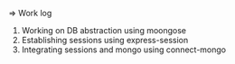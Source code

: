 
=> Work log

1) Working on DB abstraction using moongose
2) Establishing sessions using express-session
3) Integrating sessions and mongo using connect-mongo
